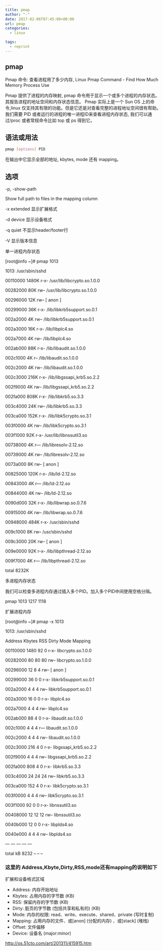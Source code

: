 ```yaml
---
title: pmap
author: "-"
date: 2017-02-06T07:45:09+00:00
url: pmap
categories:
  - linux

tags:
  - reprint
---
```

## pmap

Pmap 命令: 查看进程用了多少内存, Linux Pmap Command - Find How Much Memory Process Use

Pmap 提供了进程的内存映射, pmap 命令用于显示一个或多个进程的内存状态。其报告进程的地址空间和内存状态信息。 Pmap 实际上是一个 Sun OS 上的命令,linux 仅支持其有限的功能。但是它还是对查看完整的进程地址空间很有帮助。我们需要 PID 或者运行的进程的唯一进程ID来查看进程内存状态, 我们可以通过/proc 或者常规命令比如 top 或 ps 得到它。

## 语法或用法
  
```bash
pmap [options] PID
```

在输出中它显示全部的地址, kbytes, mode 还有 mapping。

## 选项

-p, -show-path
                
Show full path to files in the mapping column
  
-x extended 显示扩展格式
  
-d device 显示设备格式
  
-q quiet 不显示header/footer行
  
-V 显示版本信息
  
单一进程内存状态

[root@info ~]# pmap 1013

1013: /usr/sbin/sshd
  
00110000 1480K r-x- /usr/lib/libcrypto.so.1.0.0
  
00282000 80K rw– /usr/lib/libcrypto.so.1.0.0
  
00296000 12K rw– [ anon ]
  
00299000 36K r-x- /lib/libkrb5support.so.0.1
  
002a2000 4K rw– /lib/libkrb5support.so.0.1
  
002a3000 16K r-x- /lib/libplc4.so
  
002a7000 4K rw– /lib/libplc4.so
  
002ab000 88K r-x- /lib/libaudit.so.1.0.0
  
002c1000 4K r– /lib/libaudit.so.1.0.0
  
002c2000 4K rw– /lib/libaudit.so.1.0.0
  
002c3000 216K r-x- /lib/libgssapi_krb5.so.2.2
  
002f9000 4K rw– /lib/libgssapi_krb5.so.2.2
  
002fa000 808K r-x- /lib/libkrb5.so.3.3
  
003c4000 24K rw– /lib/libkrb5.so.3.3
  
003ca000 152K r-x- /lib/libk5crypto.so.3.1
  
003f0000 4K rw– /lib/libk5crypto.so.3.1
  
003f1000 92K r-x- /usr/lib/libnssutil3.so
  
00738000 4K r— /lib/libresolv-2.12.so
  
00739000 4K rw– /lib/libresolv-2.12.so
  
0073a000 8K rw– [ anon ]
  
00825000 120K r-x- /lib/ld-2.12.so
  
00843000 4K r— /lib/ld-2.12.so
  
00844000 4K rw– /lib/ld-2.12.so
  
0090d000 32K r-x- /lib/libwrap.so.0.7.6
  
00915000 4K rw– /lib/libwrap.so.0.7.6
  
00948000 484K r-x- /usr/sbin/sshd
  
009c1000 8K rw– /usr/sbin/sshd
  
009c3000 20K rw– [ anon ]
  
009e0000 92K r-x- /lib/libpthread-2.12.so
  
009f7000 4K r— /lib/libpthread-2.12.so

total 8232K

多进程内存状态
  
我们可以检查多进程内存通过插入多个PID。加入多个PID中间使用空格分隔。
  
pmap 1013 1217 1118

扩展进程内存

[root@info ~]# pmap -x 1013
  
1013: /usr/sbin/sshd
  
Address  Kbytes RSS Dirty Mode Mapping
  
00110000 1480 92 0 r-x- libcrypto.so.1.0.0
  
00282000 80 80 80 rw– libcrypto.so.1.0.0
  
00296000 12 8 4 rw– [ anon ]
  
00299000 36 0 0 r-x- libkrb5support.so.0.1
  
002a2000 4 4 4 rw– libkrb5support.so.0.1
  
002a3000 16 0 0 r-x- libplc4.so
  
002a7000 4 4 4 rw– libplc4.so
  
002ab000 88 4 0 r-x- libaudit.so.1.0.0
  
002c1000 4 4 4 r— libaudit.so.1.0.0
  
002c2000 4 4 4 rw– libaudit.so.1.0.0
  
002c3000 216 4 0 r-x- libgssapi_krb5.so.2.2
  
002f9000 4 4 4 rw– libgssapi_krb5.so.2.2
  
002fa000 808 4 0 r-x- libkrb5.so.3.3
  
003c4000 24 24 24 rw– libkrb5.so.3.3
  
003ca000 152 4 0 r-x- libk5crypto.so.3.1
  
003f0000 4 4 4 rw– libk5crypto.so.3.1
  
003f1000 92 0 0 r-x- libnssutil3.so
  
00408000 12 12 12 rw– libnssutil3.so
  
0040b000 12 0 0 r-x- libplds4.so
  
0040e000 4 4 4 rw– libplds4.so

— — — — —
  
total kB 8232 – – –
  
### 这里的 Address,Kbyte,Dirty,RSS,mode还有mapping的说明如下

扩展和设备格式区域
  
- Address: 内存开始地址
- Kbytes: 占用内存的字节数 (KB) 
- RSS: 保留内存的字节数 (KB) 
- Dirty: 脏页的字节数 (包括共享和私有的)  (KB) 
- Mode: 内存的权限: read、write、execute、shared、private (写时复制)
- Mapping: 占用内存的文件、或[anon] (分配的内存) 、或[stack] (堆栈) 
- Offset: 文件偏移
- Device: 设备名 (major:minor)

http://os.51cto.com/art/201311/415915.htm